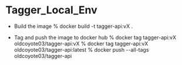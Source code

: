 # Tagger_Local_Env

- Build the image
% docker build -t tagger-api:vX .

- Tag and push the image to docker hub
% docker tag tagger-api:vX oldcoyote03/tagger-api:vX
% docker tag tagger-api:vX oldcoyote03/tagger-api:latest
% docker push --all-tags oldcoyote03/tagger-api